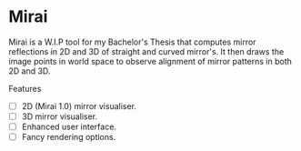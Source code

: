 # Mirai

Mirai is a W.I.P tool for my Bachelor's Thesis that computes mirror reflections in 2D and 3D of straight and curved mirror's. It then draws the image points in world space to observe alignment of mirror patterns in both 2D and 3D.

Features
- [ ] 2D (Mirai 1.0) mirror visualiser.
- [ ] 3D mirror visualiser.
- [ ] Enhanced user interface.
- [ ] Fancy rendering options.